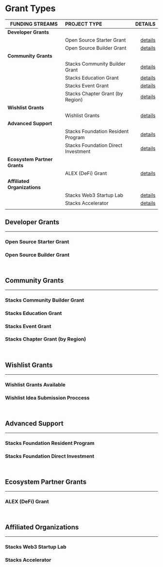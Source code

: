 # Grant Types<!-- omit in toc -->

| FUNDING STREAMS              | PROJECT TYPE                        |                                         DETAILS |
| ---------------------------- | :---------------------------------- | ----------------------------------------------: |
| **Developer Grants**         |                                     |
|                              | Open Source Starter Grant           |           [details](#open-source-starter-grant) |
|                              | Open Source Builder Grant           |           [details](#open-source-builder-grant) |
| **Community Grants**         |                                     |                                                 |
|                              | Stacks Community Builder Grant      |      [details](#stacks-community-builder-grant) |
|                              | Stacks Education Grant              |              [details](#stacks-education-grant) |
|                              | Stacks Event Grant                  |                  [details](#stacks-event-grant) |
|                              | Stacks Chapter Grant (by Region)    |      [details](#stacks-chapter-grant-by-region) |
| **Wishlist Grants**          |                                     |                                                 |
|                              | Wishlist Grants                     |                     [details](#wishlist-grants) |
| **Advanced Support**         |                                     |                                                 |
|                              | Stacks Foundation Resident Program  |  [details](#stacks-foundation-resident-program) |
|                              | Stacks Foundation Direct Investment | [details](#stacks-foundation-direct-investment) |
| **Ecosystem Partner Grants** |                                     |                                                 |
|                              | ALEX (DeFi) Grant                   |                     [details](#alex-defi-grant) |
| **Affiliated Organizations** |                                     |                                                 |
|                              | Stacks Web3 Startup Lab             |             [details](#stacks-web3-startup-lab) |
|                              | Stacks Accelerator                  |                  [details](#stacks-accelerator) |
|                              |                                     |

## Developer Grants

---

### Open Source Starter Grant

### Open Source Builder Grant

</br>

## Community Grants

---

### Stacks Community Builder Grant

### Stacks Education Grant

### Stacks Event Grant

### Stacks Chapter Grant (by Region)

</br>

## Wishlist Grants

---

### Wishlist Grants Available

### Wishlist Idea Submission Proccess

</br>

## Advanced Support

---

### Stacks Foundation Resident Program

### Stacks Foundation Direct Investment

</br>

## Ecosystem Partner Grants

---

### ALEX (DeFi) Grant

</br>

## Affiliated Organizations

---

### Stacks Web3 Startup Lab

### Stacks Accelerator
